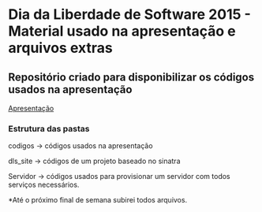 # Dia da Liberdade de Software 2015 - Material usado na apresentação e arquivos extras

Repositório criado para disponibilizar os códigos usados na apresentação
------------------------------------------------------------------------

[Apresentação](https://speakerdeck.com/renatosuero/provisionando-servidores-com-ansible)

### Estrutura das pastas 

codigos -> códigos usados na apresentação

dls_site -> códigos de um projeto baseado no sinatra

Servidor -> códigos usados para provisionar um servidor com todos serviços necessários.

*Até o próximo final de semana subirei todos arquivos.
 
